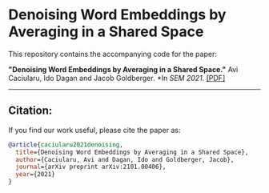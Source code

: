 # Denoising Word Embeddings by Averaging in a Shared Space

This repository contains the accompanying code for the paper:

**"Denoising Word Embeddings by Averaging in a Shared Space."** Avi Caciularu, Ido Dagan and Jacob Goldberger. *In *SEM 2021*.
[[PDF]](https://arxiv.org/pdf/2101.00406.pdf)

---
## Citation:
If you find our work useful, please cite the paper as:

```bibtex
@article{caciularu2021denoising,
  title={Denoising Word Embeddings by Averaging in a Shared Space},
  author={Caciularu, Avi and Dagan, Ido and Goldberger, Jacob},
  journal={arXiv preprint arXiv:2101.00406},
  year={2021}
}
```
